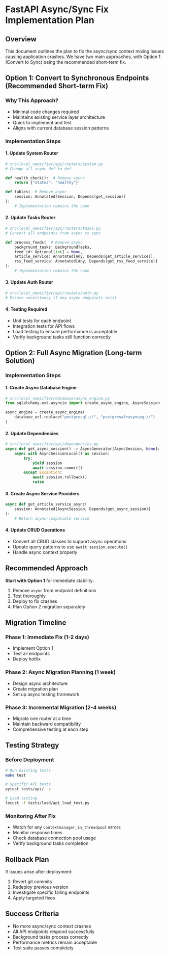 # FastAPI Async/Sync Fix Implementation Plan

## Overview

This document outlines the plan to fix the async/sync context mixing issues causing application crashes. We have two main approaches, with Option 1 (Convert to Sync) being the recommended short-term fix.

## Option 1: Convert to Synchronous Endpoints (Recommended Short-term Fix)

### Why This Approach?
- Minimal code changes required
- Maintains existing service layer architecture
- Quick to implement and test
- Aligns with current database session patterns

### Implementation Steps

#### 1. Update System Router
```python
# src/local_newsifier/api/routers/system.py
# Change all async def to def

def health_check():  # Remove async
    return {"status": "healthy"}

def tables(  # Remove async
    session: Annotated[Session, Depends(get_session)]
):
    # Implementation remains the same
```

#### 2. Update Tasks Router
```python
# src/local_newsifier/api/routers/tasks.py
# Convert all endpoints from async to sync

def process_feeds(  # Remove async
    background_tasks: BackgroundTasks,
    feed_id: Optional[int] = None,
    article_service: Annotated[Any, Depends(get_article_service)],
    rss_feed_service: Annotated[Any, Depends(get_rss_feed_service)]
):
    # Implementation remains the same
```

#### 3. Update Auth Router
```python
# src/local_newsifier/api/routers/auth.py
# Ensure consistency if any async endpoints exist
```

#### 4. Testing Required
- Unit tests for each endpoint
- Integration tests for API flows
- Load testing to ensure performance is acceptable
- Verify background tasks still function correctly

## Option 2: Full Async Migration (Long-term Solution)

### Implementation Steps

#### 1. Create Async Database Engine
```python
# src/local_newsifier/database/async_engine.py
from sqlalchemy.ext.asyncio import create_async_engine, AsyncSession

async_engine = create_async_engine(
    database_url.replace("postgresql://", "postgresql+asyncpg://")
)
```

#### 2. Update Dependencies
```python
# src/local_newsifier/api/dependencies.py
async def get_async_session() -> AsyncGenerator[AsyncSession, None]:
    async with AsyncSessionLocal() as session:
        try:
            yield session
            await session.commit()
        except Exception:
            await session.rollback()
            raise
```

#### 3. Create Async Service Providers
```python
async def get_article_service_async(
    session: Annotated[AsyncSession, Depends(get_async_session)]
):
    # Return async-compatible service
```

#### 4. Update CRUD Operations
- Convert all CRUD classes to support async operations
- Update query patterns to use `await session.execute()`
- Handle async context properly

## Recommended Approach

**Start with Option 1** for immediate stability:
1. Remove `async` from endpoint definitions
2. Test thoroughly
3. Deploy to fix crashes
4. Plan Option 2 migration separately

## Migration Timeline

### Phase 1: Immediate Fix (1-2 days)
- Implement Option 1
- Test all endpoints
- Deploy hotfix

### Phase 2: Async Migration Planning (1 week)
- Design async architecture
- Create migration plan
- Set up async testing framework

### Phase 3: Incremental Migration (2-4 weeks)
- Migrate one router at a time
- Maintain backward compatibility
- Comprehensive testing at each step

## Testing Strategy

### Before Deployment
```bash
# Run existing tests
make test

# Specific API tests
pytest tests/api/ -v

# Load testing
locust -f tests/load/api_load_test.py
```

### Monitoring After Fix
- Watch for any `contextmanager_in_threadpool` errors
- Monitor response times
- Check database connection pool usage
- Verify background tasks completion

## Rollback Plan

If issues arise after deployment:
1. Revert git commits
2. Redeploy previous version
3. Investigate specific failing endpoints
4. Apply targeted fixes

## Success Criteria

- No more async/sync context crashes
- All API endpoints respond successfully
- Background tasks process correctly
- Performance metrics remain acceptable
- Test suite passes completely
